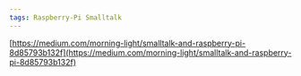 ```yaml
---
tags: Raspberry-Pi Smalltalk
---
```

[https://medium.com/morning-light/smalltalk-and-raspberry-pi-8d85793b132f](https://medium.com/morning-light/smalltalk-and-raspberry-pi-8d85793b132f)
